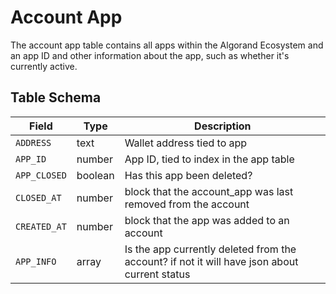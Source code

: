 # Account App

The account app table  contains all apps within the Algorand Ecosystem and an app ID and other information about the app, such as whether it's currently active.

## Table Schema

| Field        | Type    | Description                                                                                  |
| ------------ | ------- | -------------------------------------------------------------------------------------------- |
| `ADDRESS`    | text    | Wallet address tied to app                                                                   |
| `APP_ID`     | number  | App ID, tied to index in the app table                                                       |
| `APP_CLOSED` | boolean | Has this app been deleted?                                                                   |
| `CLOSED_AT`  | number  | block that the account\_app was last removed from the account                                |
| `CREATED_AT` | number  | block that the app was added to an account                                                   |
| `APP_INFO`   | array   | Is the app currently deleted from the account? if not it will have json about current status |
